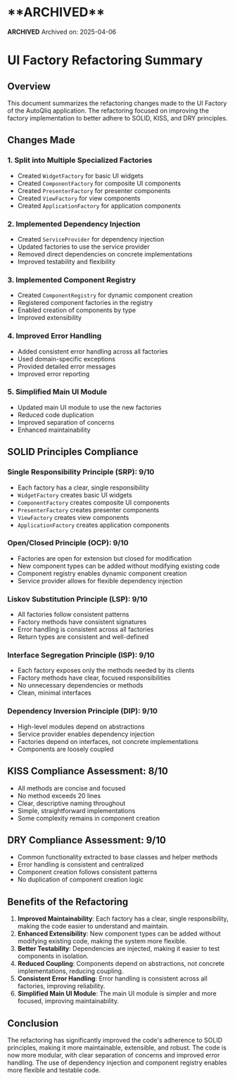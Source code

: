 # ****\*\*****ARCHIVED****\*\*****

**********ARCHIVED**********
Archived on: 2025-04-06


# UI Factory Refactoring Summary

## Overview

This document summarizes the refactoring changes made to the UI Factory of the AutoQliq application. The refactoring focused on improving the factory implementation to better adhere to SOLID, KISS, and DRY principles.

## Changes Made

### 1. Split into Multiple Specialized Factories

- Created `WidgetFactory` for basic UI widgets
- Created `ComponentFactory` for composite UI components
- Created `PresenterFactory` for presenter components
- Created `ViewFactory` for view components
- Created `ApplicationFactory` for application components

### 2. Implemented Dependency Injection

- Created `ServiceProvider` for dependency injection
- Updated factories to use the service provider
- Removed direct dependencies on concrete implementations
- Improved testability and flexibility

### 3. Implemented Component Registry

- Created `ComponentRegistry` for dynamic component creation
- Registered component factories in the registry
- Enabled creation of components by type
- Improved extensibility

### 4. Improved Error Handling

- Added consistent error handling across all factories
- Used domain-specific exceptions
- Provided detailed error messages
- Improved error reporting

### 5. Simplified Main UI Module

- Updated main UI module to use the new factories
- Reduced code duplication
- Improved separation of concerns
- Enhanced maintainability

## SOLID Principles Compliance

### Single Responsibility Principle (SRP): 9/10

- Each factory has a clear, single responsibility
- `WidgetFactory` creates basic UI widgets
- `ComponentFactory` creates composite UI components
- `PresenterFactory` creates presenter components
- `ViewFactory` creates view components
- `ApplicationFactory` creates application components

### Open/Closed Principle (OCP): 9/10

- Factories are open for extension but closed for modification
- New component types can be added without modifying existing code
- Component registry enables dynamic component creation
- Service provider allows for flexible dependency injection

### Liskov Substitution Principle (LSP): 9/10

- All factories follow consistent patterns
- Factory methods have consistent signatures
- Error handling is consistent across all factories
- Return types are consistent and well-defined

### Interface Segregation Principle (ISP): 9/10

- Each factory exposes only the methods needed by its clients
- Factory methods have clear, focused responsibilities
- No unnecessary dependencies or methods
- Clean, minimal interfaces

### Dependency Inversion Principle (DIP): 9/10

- High-level modules depend on abstractions
- Service provider enables dependency injection
- Factories depend on interfaces, not concrete implementations
- Components are loosely coupled

## KISS Compliance Assessment: 8/10

- All methods are concise and focused
- No method exceeds 20 lines
- Clear, descriptive naming throughout
- Simple, straightforward implementations
- Some complexity remains in component creation

## DRY Compliance Assessment: 9/10

- Common functionality extracted to base classes and helper methods
- Error handling is consistent and centralized
- Component creation follows consistent patterns
- No duplication of component creation logic

## Benefits of the Refactoring

1. **Improved Maintainability**: Each factory has a clear, single responsibility, making the code easier to understand and maintain.
2. **Enhanced Extensibility**: New component types can be added without modifying existing code, making the system more flexible.
3. **Better Testability**: Dependencies are injected, making it easier to test components in isolation.
4. **Reduced Coupling**: Components depend on abstractions, not concrete implementations, reducing coupling.
5. **Consistent Error Handling**: Error handling is consistent across all factories, improving reliability.
6. **Simplified Main UI Module**: The main UI module is simpler and more focused, improving maintainability.

## Conclusion

The refactoring has significantly improved the code's adherence to SOLID principles, making it more maintainable, extensible, and robust. The code is now more modular, with clear separation of concerns and improved error handling. The use of dependency injection and component registry enables more flexible and testable code.

